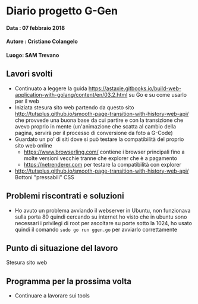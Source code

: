 # Diario progetto G-Gen

#### Data : 07 febbraio 2018

#### Autore : Cristiano Colangelo

#### Luogo: SAM Trevano

## Lavori svolti

- Continuato a leggere la guida https://astaxie.gitbooks.io/build-web-application-with-golang/content/en/03.2.html su Go e su come usarlo per il web 
- Iniziata stesura sito web partendo da questo sito http://tutsplus.github.io/smooth-page-transition-with-history-web-api/ che provvede una buona base da cui partire e con la transizione che avevo proprio in mente (un'animazione che scatta al cambio della pagina, servirà per il processo di conversione da foto a G-Code)
- Guardato un po' di siti dove si può testare la compatibilità del proprio sito web online
  - https://www.browserling.com/ contiene i browser principali fino a molte versioni vecchie tranne che explorer che è a pagamento
  - https://netrenderer.com per testare la compatibilità con explorer
- http://tutsplus.github.io/smooth-page-transition-with-history-web-api/ Bottoni "pressabili" CSS

## Problemi riscontrati e soluzioni

- Ho avuto un problema avviando il webserver in Ubuntu, non funzionava sulla porta 80 quindi cercando su internet ho visto che in ubuntu sono necessari i privilegi di root per ascoltare su porte sotto la 1024, ho usato quindi il comando `sudo go run ggen.go` per avviarlo correttamente

## Punto di situazione del lavoro

Stesura sito web

## Programma per la prossima volta

- Continuare a lavorare sui tools